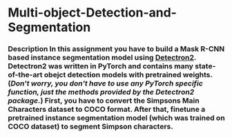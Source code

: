 # Multi-object-Detection-and-Segmentation
### Description In this assignment you have to build a Mask R-CNN based instance segmentation model using [Detectron2](https://github.com/facebookresearch/detectron2). Detectron2 was written in PyTorch and contains many state-of-the-art obejct detection models with pretrained weights. (*Don't worry, you don't have to use any PyTorch specific function, just the methods provided by the Detectron2 package.*)   First, you have to convert the Simpsons Main Characters dataset to COCO format. After that, finetune a pretrained instance segmentation model (which was trained on COCO dataset) to segment Simpson characters.
